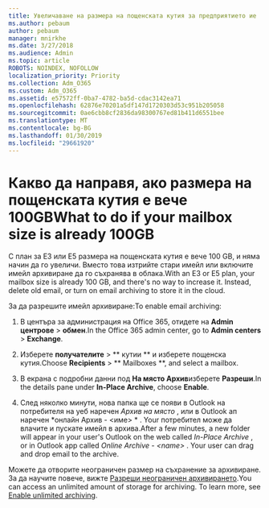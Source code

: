 ```yaml
---
title: Увеличаване на размера на пощенската кутия за предприятието ие
ms.author: pebaum
author: pebaum
manager: mnirkhe
ms.date: 3/27/2018
ms.audience: Admin
ms.topic: article
ROBOTS: NOINDEX, NOFOLLOW
localization_priority: Priority
ms.collection: Adm_O365
ms.custom: Adm_O365
ms.assetid: e57572ff-0ba7-4782-ba5d-cdac3142ea71
ms.openlocfilehash: 62876e70201a5df147d1720303d53c951b205058
ms.sourcegitcommit: 0ae6cbb8cf2836da98300767ed81b411d6551bee
ms.translationtype: MT
ms.contentlocale: bg-BG
ms.lasthandoff: 01/30/2019
ms.locfileid: "29661920"
---
```

# <a name="what-to-do-if-your-mailbox-size-is-already-100gb"></a><span data-ttu-id="bbd9d-102">Какво да направя, ако размера на пощенската кутия е вече 100GB</span><span class="sxs-lookup"><span data-stu-id="bbd9d-102">What to do if your mailbox size is already 100GB</span></span>

<span data-ttu-id="bbd9d-p101">С план за E3 или Е5 размера на пощенската кутия е вече 100 GB, и няма начин да го увеличи. Вместо това изтрийте стари имейл или включите имейл архивиране да го съхранява в облака.</span><span class="sxs-lookup"><span data-stu-id="bbd9d-p101">With an E3 or E5 plan, your mailbox size is already 100 GB, and there's no way to increase it. Instead, delete old email, or turn on email archiving to store it in the cloud.</span></span> 
  
<span data-ttu-id="bbd9d-105">За да разрешите имейл архивиране:</span><span class="sxs-lookup"><span data-stu-id="bbd9d-105">To enable email archiving:</span></span>
  
1. <span data-ttu-id="bbd9d-106">В центъра за администрация на Office 365, отидете на **Admin центрове** \> **обмен**.</span><span class="sxs-lookup"><span data-stu-id="bbd9d-106">In the Office 365 admin center, go to **Admin centers** \> **Exchange**.</span></span> 
    
2. <span data-ttu-id="bbd9d-107">Изберете **получателите** \> \*\* кутии \*\* и изберете пощенска кутия.</span><span class="sxs-lookup"><span data-stu-id="bbd9d-107">Choose **Recipients** \> \*\* Mailboxes \*\*, and select a mailbox.</span></span> 
    
3. <span data-ttu-id="bbd9d-108">В екрана с подробни данни под **На място Архив**изберете **Разреши**.</span><span class="sxs-lookup"><span data-stu-id="bbd9d-108">In the details pane under **In-Place Archive**, choose **Enable**.</span></span> 
    
4. <span data-ttu-id="bbd9d-p102">След няколко минути, нова папка ще се появи в Outlook на потребителя на уеб наречен *Архив на място* , или в Outlook ап наречен \*онлайн Архив - \<име\> \* . Your потребител може да влачите и пускате имейл в архива.</span><span class="sxs-lookup"><span data-stu-id="bbd9d-p102">After a few minutes, a new folder will appear in your user's Outlook on the web called  *In-Place Archive*  , or in Outlook app called  *Online Archive - \<name\>*  . Your user can drag and drop email to the archive.</span></span> 
    
<span data-ttu-id="bbd9d-p103">Можете да отворите неограничен размер на съхранение за архивиране. За да научите повече, вижте [Разреши неограничен архивирането](https://support.office.com/article/enable-unlimited-archiving-in-office-365-admin-help-e2a789f2-9962-4960-9fd4-a00aa063559e).</span><span class="sxs-lookup"><span data-stu-id="bbd9d-p103">You can access an unlimited amount of storage for archiving. To learn more, see [Enable unlimited archiving](https://support.office.com/article/enable-unlimited-archiving-in-office-365-admin-help-e2a789f2-9962-4960-9fd4-a00aa063559e).</span></span>
  

